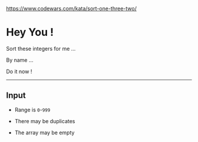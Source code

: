 https://www.codewars.com/kata/sort-one-three-two/

# Hey You !

Sort these integers for me ...

By name ...

Do it now !


---

## Input

* Range is ```0```-```999```

* There may be duplicates

* The array may be empty
